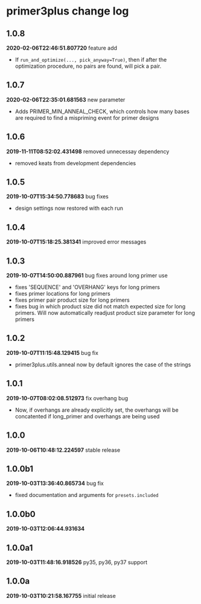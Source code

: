 # primer3plus change log
## 1.0.8
**2020-02-06T22:46:51.807720**
feature add

 - If `run_and_optimize(..., pick_anyway=True)`, then if after the optimization procedure, no pairs are found, will pick a pair.


## 1.0.7
**2020-02-06T22:35:01.681563**
new parameter

 - Adds PRIMER_MIN_ANNEAL_CHECK, which controls how many bases are required to find a mispriming event for primer designs


## 1.0.6
**2019-11-11T08:52:02.431498**
removed unnecessay dependency

 - removed keats from development dependencies


## 1.0.5
**2019-10-07T15:34:50.778683**
bug fixes

 - design settings now restored with each run


## 1.0.4
**2019-10-07T15:18:25.381341**
improved error messages




## 1.0.3
**2019-10-07T14:50:00.887961**
bug fixes around long primer use

 - fixes 'SEQUENCE' and 'OVERHANG' keys for long primers
 - fixes primer locations for long primers
 - fixes primer pair product size for long primers
 - fixes bug in which product size did not match expected size for long primers. Will now automatically readjust product size parameter for long primers


## 1.0.2
**2019-10-07T11:15:48.129415**
bug fix

 - primer3plus.utils.anneal now by default ignores the case of the strings


## 1.0.1
**2019-10-07T08:02:08.512973**
fix overhang bug

 - Now, if overhangs are already explicitly set, the overhangs will be concatented if long_primer and overhangs are being used


## 1.0.0
**2019-10-06T10:48:12.224597**
stable release




## 1.0.0b1
**2019-10-03T13:36:40.865734**
bug fix

 - fixed documentation and arguments for `presets.included`


## 1.0.0b0
**2019-10-03T12:06:44.931634**





## 1.0.0a1
**2019-10-03T11:48:16.918526**
py35, py36, py37 support




## 1.0.0a
**2019-10-03T10:21:58.167755**
initial release


